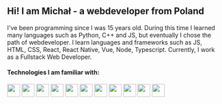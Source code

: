 ## Hi! I am Michał - a webdeveloper from Poland

I've been programming since I was 15 years old. During this time I learned many languages such as Python, C++ and JS, but eventually I chose the path of webdeveloper. I learn languages and frameworks such as JS, HTML, CSS, React, React Native, Vue, Node, Typescript. Currently, I work as a Fullstack Web Developer.

<!-- [![michalbie's GitHub stats](https://github-readme-stats.vercel.app/api?username=michalbie)](https://github.com/anuraghazra/github-readme-stats) -->



<!-- [![Top Langs](https://github-readme-stats.vercel.app/api/top-langs/?username=michalbie)](https://github.com/anuraghazra/github-readme-stats) -->


#### Technologies I am familiar with:

<img src="https://img.shields.io/badge/javascript%20-%23323330.svg?&style=for-the-badge&logo=javascript&logoColor=%23F7DF1E" height="30"/> <img src="https://img.shields.io/badge/html5%20-%23E34F26.svg?&style=for-the-badge&logo=html5&logoColor=white" height="30"/> <img src="https://img.shields.io/badge/css3%20-%231572B6.svg?&style=for-the-badge&logo=css3&logoColor=white" height="30"/> <img src="https://img.shields.io/badge/react%20-%2320232a.svg?&style=for-the-badge&logo=react&logoColor=%2361DAFB" height="30"/> <img src="https://img.shields.io/badge/vuejs%20-%2335495e.svg?&style=for-the-badge&logo=vue.js&logoColor=%234FC08D" height="30"/> <img src="https://img.shields.io/badge/SASS%20-hotpink.svg?&style=for-the-badge&logo=SASS&logoColor=white" height="30"/>  <img src="https://img.shields.io/badge/node.js%20-%2343853D.svg?&style=for-the-badge&logo=node.js&logoColor=white" height="30"/> <img src="https://img.shields.io/badge/express.js%20-%23404d59.svg?&style=for-the-badge" height="30"/> <img src="https://img.shields.io/badge/mysql-%2300f.svg?&style=for-the-badge&logo=mysql&logoColor=white" height="30"/> <img src="https://img.shields.io/badge/heroku%20-%23430098.svg?&style=for-the-badge&logo=heroku&logoColor=white" height="30"/> <img src="https://img.shields.io/badge/typescript-%23007ACC.svg?style=for-the-badge&logo=typescript&logoColor=white" height="30"/>
